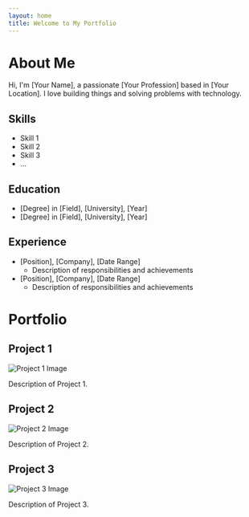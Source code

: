 ```yaml
---
layout: home
title: Welcome to My Portfolio
---
```


# About Me

Hi, I'm [Your Name], a passionate [Your Profession] based in [Your Location]. I love building things and solving problems with technology.

## Skills

- Skill 1
- Skill 2
- Skill 3
- ...

## Education

- [Degree] in [Field], [University], [Year]
- [Degree] in [Field], [University], [Year]

## Experience

- [Position], [Company], [Date Range]
  - Description of responsibilities and achievements
- [Position], [Company], [Date Range]
  - Description of responsibilities and achievements

# Portfolio

## Project 1

![Project 1 Image](/assets/project1.jpg)

Description of Project 1.

## Project 2

![Project 2 Image](/assets/project2.jpg)

Description of Project 2.

## Project 3

![Project 3 Image](/assets/project3.jpg)

Description of Project 3.

<!-- Add more projects as needed -->
